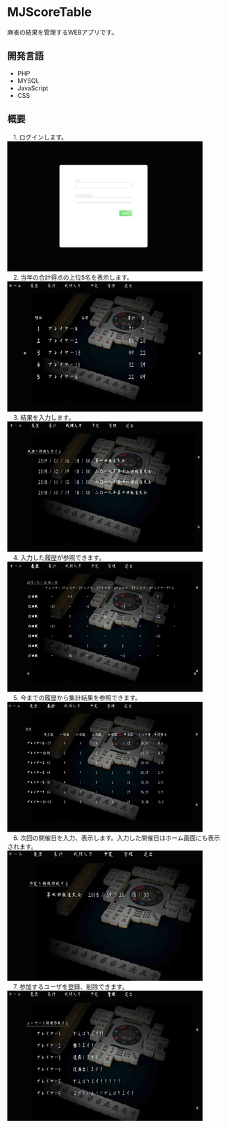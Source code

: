 # MJScoreTable
麻雀の結果を管理するWEBアプリです。

## 開発言語
 - PHP  
 - MYSQL  
 - JavaScript  
 - CSS  

## 概要
　1. ログインします。  
<img src="https://github.com/ice-soi/MJScoreTable/blob/picture/login.jpg" alt="login" title="login" width="450" height="300">  
　2. 当年の合計得点の上位5名を表示します。  
<img src="https://github.com/ice-soi/MJScoreTable/blob/picture/home.jpg" alt="home" title="home" width="450" height="300">  
　3. 結果を入力します。  
<img src="https://github.com/ice-soi/MJScoreTable/blob/picture/input.jpg" alt="input" title="input" width="450" height="300">  
　4. 入力した履歴が参照できます。  
<img src="https://github.com/ice-soi/MJScoreTable/blob/picture/history.jpg" alt="history" title="history" width="450" height="300">  
　5. 今までの履歴から集計結果を参照できます。  
<img src="https://github.com/ice-soi/MJScoreTable/blob/picture/aggre.jpg" alt="aggre" title="aggre" width="450" height="300">  
　6. 次回の開催日を入力、表示します。入力した開催日はホーム画面にも表示されます。  
<img src="https://github.com/ice-soi/MJScoreTable/blob/picture/sch.jpg" alt="sch" title="sch" width="450" height="300">  
　7. 参加するユーザを登録、削除できます。  
<img src="https://github.com/ice-soi/MJScoreTable/blob/picture/manege.jpg" alt="manege" title="manege" width="450" height="300">  


